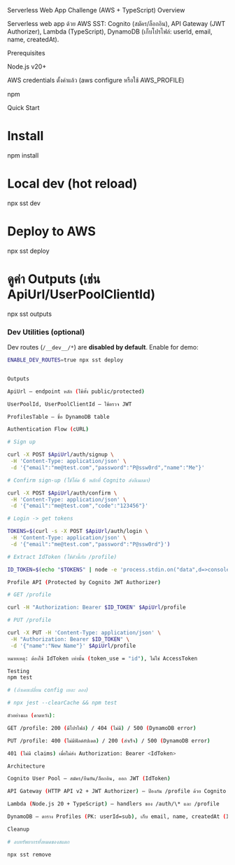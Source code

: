 Serverless Web App Challenge (AWS + TypeScript)
Overview

Serverless web app ด้วย AWS SST: Cognito (สมัคร/ล็อกอิน), API Gateway (JWT Authorizer), Lambda (TypeScript), DynamoDB (เก็บโปรไฟล์: userId, email, name, createdAt).

Prerequisites

Node.js v20+

AWS credentials ตั้งค่าแล้ว (aws configure หรือใช้ AWS_PROFILE)

npm

Quick Start

# Install

npm install

# Local dev (hot reload)

npx sst dev

# Deploy to AWS

npx sst deploy

# ดูค่า Outputs (เช่น ApiUrl/UserPoolClientId)

npx sst outputs

### Dev Utilities (optional)

Dev routes (`/__dev__/*`) are **disabled by default**.
Enable for demo:

```bash
ENABLE_DEV_ROUTES=true npx sst deploy


Outputs

ApiUrl — endpoint หลัก (ใช้ทั้ง public/protected)

UserPoolId, UserPoolClientId — ใช้ตรวจ JWT

ProfilesTable — ชื่อ DynamoDB table

Authentication Flow (cURL)

# Sign up

curl -X POST $ApiUrl/auth/signup \
 -H 'Content-Type: application/json' \
 -d '{"email":"me@test.com","password":"P@ssw0rd","name":"Me"}'

# Confirm sign-up (ใช้โค้ด 6 หลักที่ Cognito ส่งอีเมลมา)

curl -X POST $ApiUrl/auth/confirm \
 -H 'Content-Type: application/json' \
 -d '{"email":"me@test.com","code":"123456"}'

# Login -> get tokens

TOKENS=$(curl -s -X POST $ApiUrl/auth/login \
 -H 'Content-Type: application/json' \
 -d '{"email":"me@test.com","password":"P@ssw0rd"}')

# Extract IdToken (ใช้ตัวนี้กับ /profile)

ID_TOKEN=$(echo "$TOKENS" | node -e 'process.stdin.on("data",d=>console.log(JSON.parse(d).tokens.IdToken))')

Profile API (Protected by Cognito JWT Authorizer)

# GET /profile

curl -H "Authorization: Bearer $ID_TOKEN" $ApiUrl/profile

# PUT /profile

curl -X PUT -H 'Content-Type: application/json' \
 -H "Authorization: Bearer $ID_TOKEN" \
 -d '{"name":"New Name"}' $ApiUrl/profile

หมายเหตุ: ต้องใช้ IdToken เท่านั้น (token_use = "id"), ไม่ใช่ AccessToken

Testing
npm test

# (ถ้าเคยเปลี่ยน config เยอะ ลอง)

# npx jest --clearCache && npm test

ตัวอย่างผล (คาดหวัง):

GET /profile: 200 (มีโปรไฟล์) / 404 (ไม่มี) / 500 (DynamoDB error)

PUT /profile: 400 (ไม่มีฟิลด์อัปเดต) / 200 (สำเร็จ) / 500 (DynamoDB error)

401 (ไม่มี claims) เมื่อไม่ส่ง Authorization: Bearer <IdToken>

Architecture

Cognito User Pool — สมัคร/ยืนยัน/ล็อกอิน, ออก JWT (IdToken)

API Gateway (HTTP API v2 + JWT Authorizer) — ป้องกัน /profile ด้วย Cognito Authorizer

Lambda (Node.js 20 + TypeScript) — handlers ของ /auth/\* และ /profile

DynamoDB — ตาราง Profiles (PK: userId=sub), เก็บ email, name, createdAt (ISO timestamp)

Cleanup

# ลบทรัพยากรทั้งหมดของสแตก

npx sst remove
```
